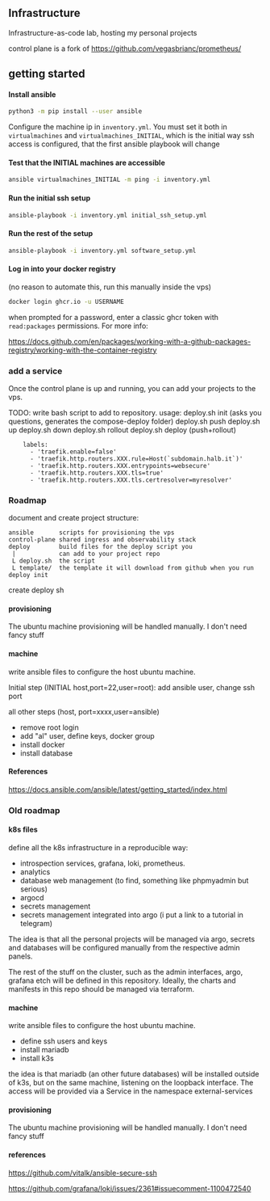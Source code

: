 ## Infrastructure

Infrastructure-as-code lab, hosting my personal projects

control plane is a fork of https://github.com/vegasbrianc/prometheus/

## getting started

#### Install ansible

```bash
python3 -m pip install --user ansible
```

Configure the machine ip in `inventory.yml`. You must set it both in 
`virtualmachines` and `virtualmachines_INITIAL`, which is the initial way
ssh access is configured, that the first ansible playbook will change

#### Test that the INITIAL machines are accessible

```bash
ansible virtualmachines_INITIAL -m ping -i inventory.yml
```

#### Run the initial ssh setup

```bash
ansible-playbook -i inventory.yml initial_ssh_setup.yml
```

#### Run the rest of the setup

```bash
ansible-playbook -i inventory.yml software_setup.yml
```

#### Log in into your docker registry

(no reason to automate this, run this manually inside the vps)

```bash
docker login ghcr.io -u USERNAME
```

when prompted for a password, enter a classic ghcr token
with `read:packages` permissions. For more info:

https://docs.github.com/en/packages/working-with-a-github-packages-registry/working-with-the-container-registry

### add a service

Once the control plane is up and running, you can add your projects to the vps.

TODO: write bash script to add to repository.
  usage:
     deploy.sh init (asks you questions, generates the compose-deploy folder)
     deploy.sh push 
     deploy.sh up
     deploy.sh down
     deploy.sh rollout
     deploy.sh deploy (push+rollout)

```
    labels:
      - 'traefik.enable=false'
      - 'traefik.http.routers.XXX.rule=Host(`subdomain.halb.it`)'
      - 'traefik.http.routers.XXX.entrypoints=websecure'
      - 'traefik.http.routers.XXX.tls=true'
      - 'traefik.http.routers.XXX.tls.certresolver=myresolver'

```

### Roadmap

document and create project structure:

    ansible       scripts for provisioning the vps
    control-plane shared ingress and observability stack
    deploy        build files for the deploy script you
     |            can add to your project repo
     L deploy.sh  the script
     L template/  the template it will download from github when you run deploy init

create deploy sh

#### provisioning

The ubuntu machine provisioning will be handled manually. I don't need fancy stuff

#### machine

write ansible files to configure the host ubuntu machine.

Initial step (INITIAL host,port=22,user=root): add ansible user, change ssh port

all other steps (host, port=xxxx,user=ansible)
- remove root login
- add "al" user, define keys, docker group
- install docker
- install database


#### References

https://docs.ansible.com/ansible/latest/getting_started/index.html




### Old roadmap

#### k8s files

define all the k8s infrastructure in a reproducible way:

- introspection services, grafana, loki, prometheus.
- analytics
- database web management (to find, something like phpmyadmin but serious)
- argocd
- secrets management
- secrets management integrated into argo (i put a link to a tutorial in telegram)


The idea is that all the personal projects will be managed via argo, secrets and databases will be configured manually from the respective admin panels.

The rest of the stuff on the cluster, such as the admin interfaces, argo, grafana etch will be defined in this repository.
Ideally, the charts and manifests in this repo should be managed via terraform.

#### machine

write ansible files to configure the host ubuntu machine.

- define ssh users and keys
- install mariadb
- install k3s

the idea is that mariadb (an other future databases) will be installed outside of k3s, but on the same machine, listening on the loopback interface. The access will be provided via a Service in the namespace external-services


#### provisioning

The ubuntu machine provisioning will be handled manually. I don't need fancy stuff

#### references

https://github.com/vitalk/ansible-secure-ssh

https://github.com/grafana/loki/issues/2361#issuecomment-1100472540


